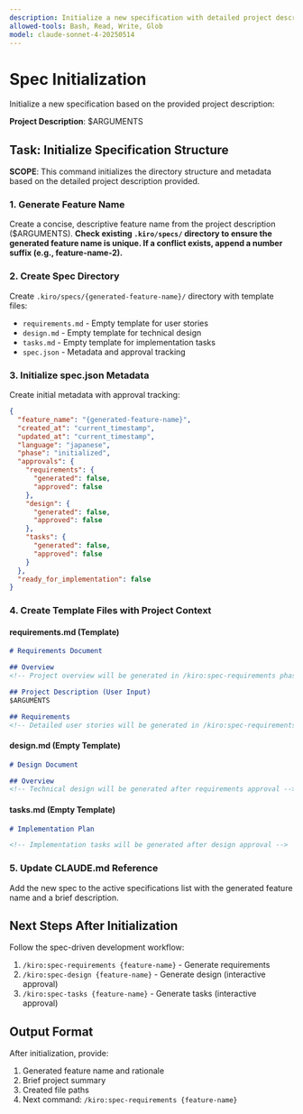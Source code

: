 ```yaml
---
description: Initialize a new specification with detailed project description and requirements
allowed-tools: Bash, Read, Write, Glob
model: claude-sonnet-4-20250514
---
```


# Spec Initialization

Initialize a new specification based on the provided project description:

**Project Description**: $ARGUMENTS

## Task: Initialize Specification Structure

**SCOPE**: This command initializes the directory structure and metadata based on the detailed project description provided.

### 1. Generate Feature Name
Create a concise, descriptive feature name from the project description ($ARGUMENTS).
**Check existing `.kiro/specs/` directory to ensure the generated feature name is unique. If a conflict exists, append a number suffix (e.g., feature-name-2).**

### 2. Create Spec Directory
Create `.kiro/specs/{generated-feature-name}/` directory with template files:
- `requirements.md` - Empty template for user stories
- `design.md` - Empty template for technical design  
- `tasks.md` - Empty template for implementation tasks
- `spec.json` - Metadata and approval tracking

### 3. Initialize spec.json Metadata
Create initial metadata with approval tracking:
```json
{
  "feature_name": "{generated-feature-name}",
  "created_at": "current_timestamp",
  "updated_at": "current_timestamp",
  "language": "japanese",
  "phase": "initialized",
  "approvals": {
    "requirements": {
      "generated": false,
      "approved": false
    },
    "design": {
      "generated": false,
      "approved": false
    },
    "tasks": {
      "generated": false,
      "approved": false
    }
  },
  "ready_for_implementation": false
}
```

### 4. Create Template Files with Project Context

#### requirements.md (Template)
```markdown
# Requirements Document

## Overview
<!-- Project overview will be generated in /kiro:spec-requirements phase -->

## Project Description (User Input)
$ARGUMENTS

## Requirements
<!-- Detailed user stories will be generated in /kiro:spec-requirements phase -->

```

#### design.md (Empty Template)
```markdown
# Design Document

## Overview
<!-- Technical design will be generated after requirements approval -->

```

#### tasks.md (Empty Template)
```markdown
# Implementation Plan

<!-- Implementation tasks will be generated after design approval -->

```

### 5. Update CLAUDE.md Reference
Add the new spec to the active specifications list with the generated feature name and a brief description.

## Next Steps After Initialization

Follow the spec-driven development workflow:
1. `/kiro:spec-requirements {feature-name}` - Generate requirements
2. `/kiro:spec-design {feature-name}` - Generate design (interactive approval)
3. `/kiro:spec-tasks {feature-name}` - Generate tasks (interactive approval)

## Output Format

After initialization, provide:
1. Generated feature name and rationale
2. Brief project summary
3. Created file paths
4. Next command: `/kiro:spec-requirements {feature-name}`